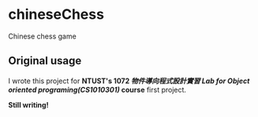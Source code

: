 # chineseChess
Chinese chess game

## Original usage
I wrote this project for <b>NTUST's 1072 <i>物件導向程式設計實習 Lab for Object oriented programing(CS1010301)</i> course</b> first project.


<b> Still writing!</b>

